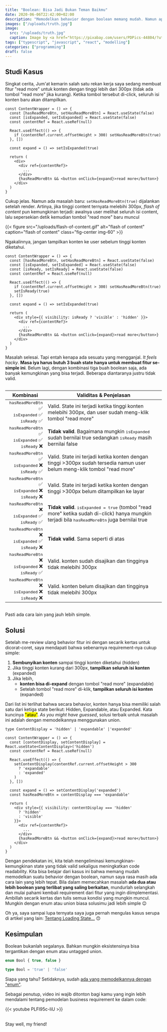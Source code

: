 ```yaml
---
title: "Boolean: Bisa Jadi Bukan Teman Baikmu"
date: 2020-06-06T22:42:00+02:00
description: "Memodelkan behavior dengan boolean memang mudah. Namun apakah cukup sampai di situ?"
images: ["/uploads/truth.jpg"]
image:
  src: "/uploads/truth.jpg"
  caption: Image by <a href="https://pixabay.com/users/PDPics-44804/?utm_source=link-attribution&amp;utm_medium=referral&amp;utm_campaign=image&amp;utm_content=166853">PDPics</a> from <a href="https://pixabay.com/?utm_source=link-attribution&amp;utm_medium=referral&amp;utm_campaign=image&amp;utm_content=166853">Pixabay</a>
tags: ["typescript", "javascript", "react", "modelling"]
categories: ["programming"]
draft: false
---
```


## Studi Kasus

Singkat cerita, Jum'at kemarin salah satu rekan kerja saya sedang membuat fitur "read more" untuk konten dengan tinggi lebih dari 300px (tidak ada tombol "read more" jika kurang). Ketika tombol tersebut di-click, seluruh isi konten baru akan ditampilkan.

```tsx
const ContentWrapper = () => {
  const [hasReadMoreBtn, setHasReadMoreBtn] = React.useState(false)
  const [isExpanded, setIsExpanded] = React.useState(false)
  const contentRef = React.useRef(null)

  React.useEffect(() => {
    if (contentRef.current.offsetHeight > 300) setHasReadMoreBtn(true)
  }, [])

  const expand = () => setIsExpanded(true)

  return (
    <div>
      <div ref={contentRef}>
        ...
      </div>
      {hasReadMoreBtn && <button onClick={expand}>read more</button>}
    </div>
  )
}
```

Cukup jelas. Namun ada masalah baru: `setHasReadMoreBtn(true)` dijalankan setelah render. Artinya, jika tinggi content ternyata melebihi 300px, _flash of content_ pun kemungkinan terjadi: awalnya user melihat seluruh isi content, lalu sepersekian detik kemudian tombol "read more" baru muncul

{{< figure src="/uploads/flash-of-content.gif" alt="flash of content" caption="flash of content" class="fig-center img-60" >}}

Ngakalinnya, jangan tampilkan konten ke user sebelum tinggi konten diketahui.

```tsx {hl_lines=[4,9,15]}
const ContentWrapper = () => {
  const [hasReadMoreBtn, setHasReadMoreBtn] = React.useState(false)
  const [isExpanded, setIsExpanded] = React.useState(false)
  const [isReady, setIsReady] = React.useState(false)
  const contentRef = React.useRef(null)

  React.useEffect(() => {
    if (contentRef.current.offsetHeight > 300) setHasReadMoreBtn(true)
    setIsReady(true)
  }, [])

  const expand = () => setIsExpanded(true)

  return (
    <div style={{ visibility: isReady ? 'visible' : 'hidden' }}>
      <div ref={contentRef}>
        ...
      </div>
      {hasReadMoreBtn && <button onClick={expand}>read more</button>}
    </div>
  )
}
```

Masalah selesai. Tapi entah kenapa ada sesuatu yang mengganjal. _It feels hacky_. **Masa iya harus butuh 3 buah state hanya untuk membuat fitur se-simple ini**. Belum lagi, dengan kombinasi tiga buah boolean saja, ada banyak kemungkinan yang bisa terjadi. Beberapa diantaranya justru tidak valid.

<div class="comparison-table">

| Kombinasi | Validitas & Penjelasan |
|:-:|:-:|
| `hasReadMoreBtn` ✅<br/>`isExpanded` ✅<br/>`isReady` ✅ | Valid. State ini terjadi ketika tinggi konten melebihi 300px, dan user sudah meng-klik tombol "read more" |
| `hasReadMoreBtn` ✅<br/>`isExpanded` ✅<br/>`isReady` ❌ | **Tidak valid**. Bagaimana mungkin `isExpanded` sudah bernilai true sedangkan `isReady` masih bernilai false |
| `hasReadMoreBtn` ✅<br/>`isExpanded` ❌<br/>`isReady` ✅ | Valid. State ini terjadi ketika konten dengan tinggi >300px sudah tersedia namun user belum meng-klik tombol "read more" |
| `hasReadMoreBtn` ✅<br/>`isExpanded` ❌<br/>`isReady` ❌ | Valid. State ini terjadi ketika konten dengan tinggi >300px belum ditampilkan ke layar |
| `hasReadMoreBtn` ❌<br/>`isExpanded` ✅<br/>`isReady` ✅ | **Tidak valid**. `isExpanded = true` (tombol "read more" ketika sudah di-click) hanya mungkin terjadi bila `hasReadMoreBtn` juga bernilai true |
| `hasReadMoreBtn` ❌<br/>`isExpanded` ✅<br/>`isReady` ❌ | **Tidak valid**. Sama seperti di atas |
| `hasReadMoreBtn` ❌<br/>`isExpanded` ❌<br/>`isReady` ✅ | Valid. konten sudah disajikan dan tingginya tidak melebihi 300px |
| `hasReadMoreBtn` ❌<br/>`isExpanded` ❌<br/>`isReady` ❌ | Valid. konten belum disajikan dan tingginya tidak melebihi 300px |

</div>

Pasti ada cara lain yang jauh lebih simple.

## Solusi

Setelah me-review ulang behavior fitur ini dengan secarik kertas untuk dicorat-coret, saya mendapati bahwa sebenarnya requirement-nya cukup simple:
  1. **Sembunyikan konten** sampai tinggi konten diketahui (hidden)
  2. Jika tinggi konten kurang dari 300px, **tampilkan seluruh isi konten** (expanded)
  3. Jika lebih,
      - **konten bisa di-expand** dengan tombol "read more" (expandable)
      - Setelah tombol "read more" di-klik, **tampilkan seluruh isi konten** (expanded)

Dari list ini terlihat bahwa secara behavior, konten hanya bisa memiliki salah satu dari ketiga state berikut: Hidden, Expandable, atau Expanded. Kata kuncinya <mark>"atau"</mark>. _As you might have guessed_, solusi terbaik untuk masalah ini adalah dengan memodelkannya menggunakan union.

```tsx {hl_lines=[1,4]}
type ContentDisplay = 'hidden' | 'expandable' |'expanded'

const ContentWrapper = () => {
  const [contentDisplay, setContentDisplay] = React.useState<ContentDisplay>('hidden')
  const contentRef = React.useRef(null)

  React.useEffect(() => {
    setContentDisplay(contentRef.current.offsetHeight > 300
      ? 'expandable'
      : 'expanded'
    )
  }, [])

  const expand = () => setContentDisplay('expanded')
  const hasReadMoreBtn = contentDisplay === 'expandable'

  return (
    <div style={{ visibility: contentDisplay === 'hidden'
      ? 'hidden'
      : 'visible'
    }}>
      <div ref={contentRef}>
        ...
      </div>
      {hasReadMoreBtn && <button onClick={expand}>read more</button>}
    </div>
  )
}
```

Dengan pendekatan ini, kita telah mengeliminasi kemungkinan-kemungkinan state yang tidak valid sekaligus meningkatkan code readability. Kita bisa belajar dari kasus ini bahwa memang mudah memodelkan suatu behavior dengan boolean, namun saya rasa masih ada cara lain yang lebih tepat. Bila dalam memecahkan masalah **ada dua atau lebih boolean yang terlibat yang saling berkaitan**, mundurlah selangkah dan mulai pahami kembali requirement dari fitur yang ingin diimplementasi. Ambillah secarik kertas dan tulis semua kondisi yang mungkin muncul. Mungkin dengan enum atau union biasa solusimu jadi lebih simple 😉

Oh ya, saya sampai lupa ternyata saya juga pernah mengulas kasus serupa di artikel yang lain: [Tentang Loading State...](https://medium.com/codewey/tentang-loading-state-886dbb1cfe8d) 🙃

## Kesimpulan

Boolean bukanlah segalanya. Bahkan mungkin eksistensinya bisa tergantikan dengan enum atau untagged union.

```ts
enum Bool { true, false }

type Bool = 'true' | 'false'
```

Siapa yang tahu? Setidaknya, sudah [ada yang memodelkannya dengan "enum"](https://hackage.haskell.org/package/ghc-prim-0.6.1/docs/src/GHC.Types.html#Bool).

Sebagai penutup, video ini wajib ditonton bagi kamu yang ingin lebih mendalami tentang pemodelan business requirement ke dalam code:

{{< youtube PLFl95c-IiU >}}

<br/>
Stay well, my friend!
<br/>
<br/>

<style>
.comparison-table {
  font-size: 80%;
  overflow-x: auto;
}
.comparison-table code {
  font-size: 80% !important;
}
.comparison-table td:first-child {
  text-align: right !important;
  white-space: nowrap;
}
.comparison-table td:last-child {
  text-align: left !important;
}
</style>
